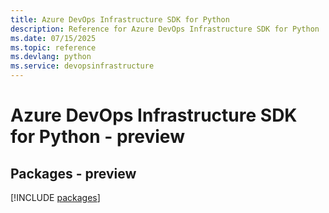 ```yaml
---
title: Azure DevOps Infrastructure SDK for Python
description: Reference for Azure DevOps Infrastructure SDK for Python
ms.date: 07/15/2025
ms.topic: reference
ms.devlang: python
ms.service: devopsinfrastructure
---
```

# Azure DevOps Infrastructure SDK for Python - preview
## Packages - preview
[!INCLUDE [packages](devops-infrastructure-index.md)]